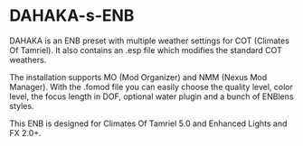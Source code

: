 # DAHAKA-s-ENB

DAHAKA is an ENB preset with multiple weather settings for COT (Climates Of Tamriel). It also contains an .esp file which modifies the standard COT weathers.

The installation supports MO (Mod Organizer) and NMM (Nexus Mod Manager). With the .fomod file you can easily choose the quality level, color level, the focus length in DOF, optional water plugin and a bunch of ENBlens styles.

This ENB is designed for Climates Of Tamriel 5.0 and Enhanced Lights and FX 2.0+.
